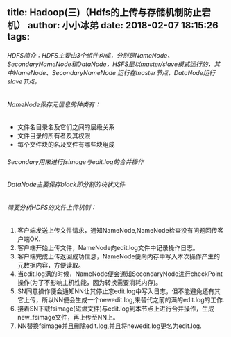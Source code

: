 title: Hadoop(三)（Hdfs的上传与存储机制防止宕机）
author: 小小冰弟
date: 2018-02-07 18:15:26
tags:
---

###### HDFS简介：HDFS主要由3个组件构成，分别是NameNode、SecondaryNameNode和DataNode，HSFS是以master/slave模式运行的，其中NameNode、SecondaryNameNode 运行在master节点，DataNode运行slave节点。


###### NameNode保存元信息的种类有：

* 文件名目录名及它们之间的层级关系
* 文件目录的所有者及其权限
* 每个文件块的名及文件有哪些块组成


###### Secondary用来进行fsimage与edit.log的合并操作

###### DataNode主要保存block即分割的块状文件

###### 简要分析HDFS的文件上传机制：

1. 客户端发送上传文件请求，通知NameNode,NameNode检查没有问题回传客户端OK.
2. 客户端开始上传文件，NameNode向edit.log文件中记录操作日志。
3. 客户端完成上传返回成功信息，NameNode便向内存中写入本次操作产生的元数据内容，方便读取。
4. 当edit.log满的时候，NameNode便会通知SecondaryNode进行checkPoint操作(为了不影响主机性能，因为转换需要消耗内存)。
5. SN同意操作便会通知NN让其停止忘edit.log中写入日志，但不能避免还有其它上传，所以NN便会生成一个newedit.log,来替代之前的满的edit.log的工作.
6. 接着SN下载fsimage(磁盘文件)与edit.log到本节点上进行合并操作，生成new_fsimage文件，再上传至NN上。
7. NN替换fsimage并且删除edit.log,并且将newedit.log更名为edit.log.